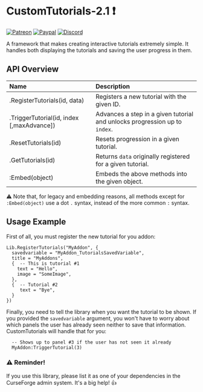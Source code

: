 # CustomTutorials-2.1 :exclamation:
[![Patreon](http://img.shields.io/badge/news%20&%20rewards-patreon-ff4d42)](https://www.patreon.com/jaliborc)
[![Paypal](http://img.shields.io/badge/donate-paypal-1d3fe5)](https://www.paypal.me/jaliborc)
[![Discord](http://img.shields.io/badge/discuss-discord-5865F2)](https://bit.ly/discord-jaliborc)

A framework that makes creating interactive tutorials extremely simple. It handles both displaying the tutorials and saving the user progress in them.

## API Overview
|Name|Description|
|:--|:--|
| .RegisterTutorials(id, data) | Registers a new tutorial with the given ID. |
| .TriggerTutorial(id, index [,maxAdvance])| Advances a step in a given tutorial and unlocks progression up to `index`.  |
| .ResetTutorials(id) | Resets progression in a given tutorial. |
| .GetTutorials(id) | Returns `data` originally registered for a given tutorial. |
| :Embed(object) | Embeds the above methods into the given object. |

:warning: Note that, for legacy and embedding reasons, all methods except for `:Embed(object)` use a dot `.` syntax, instead of the more common `:` syntax.

## Usage Example
First of all, you must register the new tutorial for you addon:

```
Lib.RegisterTutorials("MyAddon", {
  savedvariable = "MyAddon_TutorialsSavedVariable",
  title = "MyAddons",
  {  -- This is tutorial #1
    text = "Hello",
    image = "SomeImage",
  },
  {  -- Tutorial #2
     text = "Bye",
  }
})
```

Finally, you need to tell the library when you want the tutorial to be shown. If you provided the `savedvariable` argument, you won't have to worry about which panels the user has already seen neither to save that information. CustomTutorials will handle that for you:

```
  -- Shows up to panel #3 if the user has not seen it already
  MyAddon:TriggerTutorial(3)
```

### :warning: Reminder!
If you use this library, please list it as one of your dependencies in the CurseForge admin system. It's a big help! :+1: